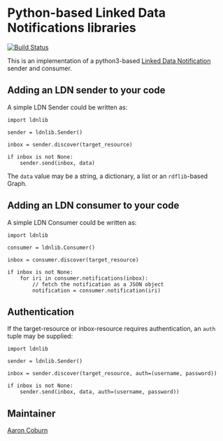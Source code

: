 # Python-based Linked Data Notifications libraries

[![Build Status](https://travis-ci.org/trellis-ldp/py-ldnlib.png?branch=master)](https://travis-ci.org/trellis-ldp/py-ldnlib)

This is an implementation of a python3-based [Linked Data Notification](https://www.w3.org/TR/ldn/) sender and consumer.


## Adding an LDN sender to your code

A simple LDN Sender could be written as:

```
import ldnlib

sender = ldnlib.Sender()

inbox = sender.discover(target_resource)

if inbox is not None:
    sender.send(inbox, data)
```

The `data` value may be a string, a dictionary, a list or an `rdflib`-based Graph.


## Adding an LDN consumer to your code

A simple LDN Consumer could be written as:

```
import ldnlib

consumer = ldnlib.Consumer()

inbox = consumer.discover(target_resource)

if inbox is not None:
    for iri in consumer.notifications(inbox):
        // fetch the notification as a JSON object
        notification = consumer.notification(iri)
```


## Authentication

If the target-resource or inbox-resource requires authentication, an `auth` tuple may be supplied:

```
import ldnlib

sender = ldnlib.Sender()

inbox = sender.discover(target_resource, auth=(username, password))

if inbox is not None:
    sender.send(inbox, data, auth=(username, password))
```


## Maintainer

[Aaron Coburn](https://github.com/acoburn)

